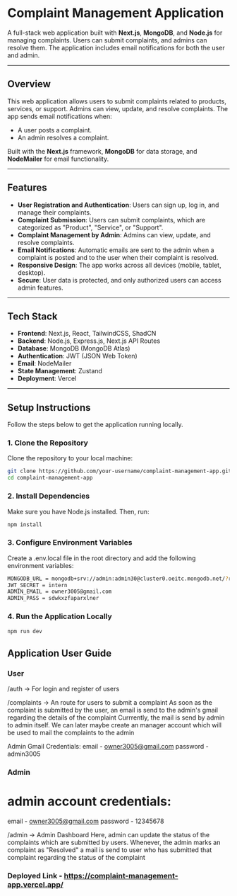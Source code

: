 # Complaint Management Application

A full-stack web application built with **Next.js**, **MongoDB**, and **Node.js** for managing complaints. Users can submit complaints, and admins can resolve them. The application includes email notifications for both the user and admin.

---

## Overview

This web application allows users to submit complaints related to products, services, or support. Admins can view, update, and resolve complaints. The app sends email notifications when:
- A user posts a complaint.
- An admin resolves a complaint.

Built with the **Next.js** framework, **MongoDB** for data storage, and **NodeMailer** for email functionality.

---

## Features

- **User Registration and Authentication**: Users can sign up, log in, and manage their complaints.
- **Complaint Submission**: Users can submit complaints, which are categorized as "Product", "Service", or "Support".
- **Complaint Management by Admin**: Admins can view, update, and resolve complaints.
- **Email Notifications**: Automatic emails are sent to the admin when a complaint is posted and to the user when their complaint is resolved.
- **Responsive Design**: The app works across all devices (mobile, tablet, desktop).
- **Secure**: User data is protected, and only authorized users can access admin features.

---

## Tech Stack

- **Frontend**: Next.js, React, TailwindCSS, ShadCN
- **Backend**: Node.js, Express.js, Next.js API Routes
- **Database**: MongoDB (MongoDB Atlas)
- **Authentication**: JWT (JSON Web Token)
- **Email**: NodeMailer
- **State Management**: Zustand
- **Deployment**: Vercel

---

## Setup Instructions

Follow the steps below to get the application running locally.

### 1. Clone the Repository
Clone the repository to your local machine:
```bash
git clone https://github.com/your-username/complaint-management-app.git
cd complaint-management-app
```
### 2. Install Dependencies
Make sure you have Node.js installed. Then, run:
```bash
npm install
```
### 3. Configure Environment Variables
Create a .env.local file in the root directory and add the following environment variables:
```bash
MONGODB_URL = mongodb+srv://admin:admin30@cluster0.oeitc.mongodb.net/?retryWrites=true&w=majority&appName=Cluster0
JWT_SECRET = intern
ADMIN_EMAIL = owner3005@gmail.com
ADMIN_PASS = sdwkxzfaparxlner
```
### 4. Run the Application Locally
```bash
npm run dev
```

## Application User Guide

### User

/auth -> For login and register of users

/complaints -> An route for users to submit a complaint
As soon as the complaint is submitted by the user, an email is send to the admin's gmail regarding the details of the complaint
Currrently, the mail is send by admin to admin itself. We can later maybe create an manager account which will be used to mail the complaints to the admin

Admin Gmail Credentials:
email - owner3005@gmail.com 
password - admin3005

### Admin

# admin account credentials:
email - owner3005@gmail.com
password - 12345678

/admin -> Admin Dashboard
Here, admin can update the status of the complaints which are submitted by users.
Whenever, the admin marks an complaint as "Resolved" a mail is send to user who has submitted that complaint regarding the status of the complaint


### Deployed Link - https://complaint-management-app.vercel.app/


